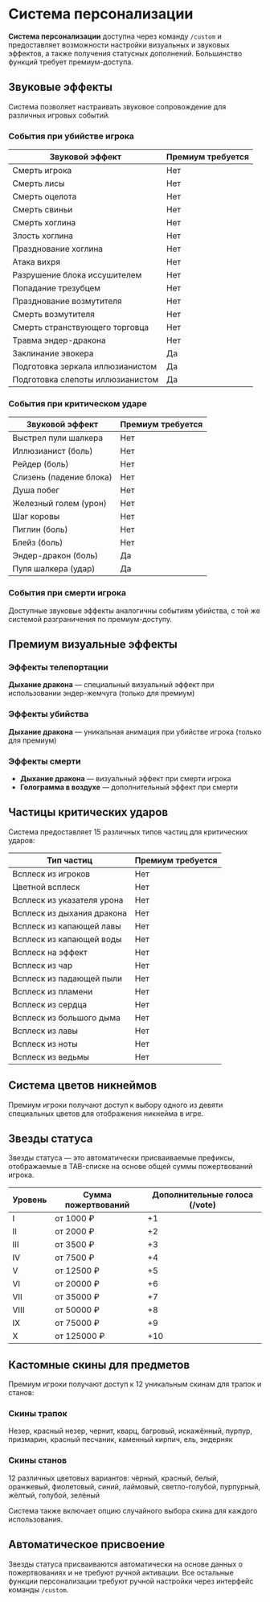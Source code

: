 # Система персонализации

**Система персонализации** доступна через команду `/custom` и предоставляет возможности настройки визуальных и звуковых эффектов, а также получения статусных дополнений. Большинство функций требует премиум-доступа.

## Звуковые эффекты

Система позволяет настраивать звуковое сопровождение для различных игровых событий.

### События при убийстве игрока

| Звуковой эффект | Премиум требуется |
|-----------------|-------------------|
| Смерть игрока | Нет |
| Смерть лисы | Нет |
| Смерть оцелота | Нет |
| Смерть свиньи | Нет |
| Смерть хоглина | Нет |
| Злость хоглина | Нет |
| Празднование хоглина | Нет |
| Атака вихря | Нет |
| Разрушение блока иссушителем | Нет |
| Попадание трезубцем | Нет |
| Празднование возмутителя | Нет |
| Смерть возмутителя | Нет |
| Смерть странствующего торговца | Нет |
| Травма эндер-дракона | Нет |
| Заклинание эвокера | Да |
| Подготовка зеркала иллюзианистом | Да |
| Подготовка слепоты иллюзианистом | Да |

### События при критическом ударе

| Звуковой эффект | Премиум требуется |
|-----------------|-------------------|
| Выстрел пули шалкера | Нет |
| Иллюзианист (боль) | Нет |
| Рейдер (боль) | Нет |
| Слизень (падение блока) | Нет |
| Душа побег | Нет |
| Железный голем (урон) | Нет |
| Шаг коровы | Нет |
| Пиглин (боль) | Нет |
| Блейз (боль) | Нет |
| Эндер-дракон (боль) | Да |
| Пуля шалкера (удар) | Да |

### События при смерти игрока

Доступные звуковые эффекты аналогичны событиям убийства, с той же системой разграничения по премиум-доступу.

## Премиум визуальные эффекты

### Эффекты телепортации
**Дыхание дракона** — специальный визуальный эффект при использовании эндер-жемчуга (только для премиум)

### Эффекты убийства
**Дыхание дракона** — уникальная анимация при убийстве игрока (только для премиум)

### Эффекты смерти
- **Дыхание дракона** — визуальный эффект при смерти игрока
- **Голограмма в воздухе** — дополнительный эффект при смерти

## Частицы критических ударов

Система предоставляет 15 различных типов частиц для критических ударов:

| Тип частиц | Премиум требуется |
|------------|-------------------|
| Всплеск из игроков | Нет |
| Цветной всплеск | Нет |
| Всплеск из указателя урона | Нет |
| Всплеск из дыхания дракона | Нет |
| Всплеск из капающей лавы | Нет |
| Всплеск из капающей воды | Нет |
| Всплеск на эффект | Нет |
| Всплеск из чар | Нет |
| Всплеск из падающей пыли | Нет |
| Всплеск из пламени | Нет |
| Всплеск из сердца | Нет |
| Всплеск из большого дыма | Нет |
| Всплеск из лавы | Нет |
| Всплеск из ноты | Нет |
| Всплеск из ведьмы | Нет |

## Система цветов никнеймов

Премиум игроки получают доступ к выбору одного из девяти специальных цветов для отображения никнейма в игре.

## Звезды статуса

Звезды статуса — это автоматически присваиваемые префиксы, отображаемые в TAB-списке на основе общей суммы пожертвований игрока.

| Уровень | Сумма пожертвований | Дополнительные голоса (/vote) |
|---------|---------------------|-------------------------------|
| I | от <!-- wiki[star-1] -->1000<!-- /wiki --> ₽ | +1 |
| II | от <!-- wiki[star-2] -->2000<!-- /wiki --> ₽ | +2 |
| III | от <!-- wiki[star-3] -->3500<!-- /wiki --> ₽ | +3 |
| IV | от <!-- wiki[star-4] -->7500<!-- /wiki --> ₽ | +4 |
| V | от <!-- wiki[star-5] -->12500<!-- /wiki --> ₽ | +5 |
| VI | от <!-- wiki[star-6] -->20000<!-- /wiki --> ₽ | +6 |
| VII | от <!-- wiki[star-7] -->35000<!-- /wiki --> ₽ | +7 |
| VIII | от <!-- wiki[star-8] -->50000<!-- /wiki --> ₽ | +8 |
| IX | от <!-- wiki[star-9] -->75000<!-- /wiki --> ₽ | +9 |
| X | от <!-- wiki[star-10] -->125000<!-- /wiki --> ₽ | +10 |

## Кастомные скины для предметов

Премиум игроки получают доступ к 12 уникальным скинам для трапок и станов:

### Скины трапок
Незер, красный незер, чернит, кварц, багровый, искажённый, пурпур, призмарин, красный песчаник, каменный кирпич, ель, эндерняк

### Скины станов
12 различных цветовых вариантов: чёрный, красный, белый, оранжевый, фиолетовый, синий, лаймовый, светло-голубой, пурпурный, жёлтый, голубой, зелёный

Система также включает опцию случайного выбора скина для каждого использования.

## Автоматическое присвоение

Звезды статуса присваиваются автоматически на основе данных о пожертвованиях и не требуют ручной активации. Все остальные функции персонализации требуют ручной настройки через интерфейс команды `/custom`.